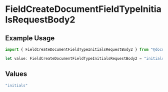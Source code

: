 # FieldCreateDocumentFieldTypeInitialsRequestBody2

## Example Usage

```typescript
import { FieldCreateDocumentFieldTypeInitialsRequestBody2 } from "@documenso/sdk-typescript/models/operations";

let value: FieldCreateDocumentFieldTypeInitialsRequestBody2 = "initials";
```

## Values

```typescript
"initials"
```